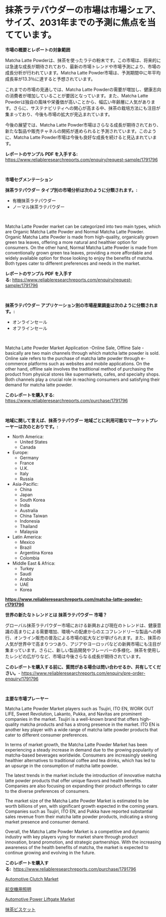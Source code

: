 <p><h1>抹茶ラテパウダーの市場は市場シェア、サイズ、2031年までの予測に焦点を当てています。</h1></p><p><strong>市場の概要とレポートの対象範囲</strong></p>
<p><p>Matcha Latte Powderは、抹茶を使ったラテの粉末です。この市場は、将来的には急速な成長が期待されており、最新の市場トレンドや市場予測により、市場の成長分析が行われています。Matcha Latte Powder市場は、予測期間中に年平均成長率が13.3％に達すると予想されています。</p><p>これまでの市場の見通しでは、Matcha Latte Powderの需要が増加し、健康志向の消費者が増加していることが要因となっています。また、Matcha Latte Powderは独自の風味や栄養価が高いことから、幅広い年齢層に人気があります。さらに、サステナビリティへの関心が高まる中、抹茶の栽培方法にも注目が集まっており、今後も市場の拡大が見込まれています。</p><p>今後の展望では、Matcha Latte Powder市場はさらなる成長が期待されており、新たな製品や販売チャネルの開拓が進められると予測されています。このように、Matcha Latte Powder市場は今後も良好な成長を続けると見込まれています。</p></p>
<p><strong>レポートのサンプル PDF を入手する:</strong> <a href="https://www.reliableresearchreports.com/enquiry/request-sample/1791796">https://www.reliableresearchreports.com/enquiry/request-sample/1791796</a></p>
<p>&nbsp;</p>
<p><strong>市場セグメンテーション</strong></p>
<p><strong>抹茶ラテパウダー タイプ別の市場分析は次のように分類されます。:</strong></p>
<p><ul><li>有機抹茶ラテパウダー</li><li>ノーマル抹茶ラテパウダー</li></ul></p>
<p>&nbsp;</p>
<p><p>Matcha Latte Powder market can be categorized into two main types, which are Organic Matcha Latte Powder and Normal Matcha Latte Powder. Organic Matcha Latte Powder is made from high-quality, organically grown green tea leaves, offering a more natural and healthier option for consumers. On the other hand, Normal Matcha Latte Powder is made from conventionally grown green tea leaves, providing a more affordable and widely available option for those looking to enjoy the benefits of matcha. Both types cater to different preferences and needs in the market.</p></p>
<p><strong>レポートのサンプル PDF を入手する:</strong>&nbsp;<a href="https://www.reliableresearchreports.com/enquiry/request-sample/1791796">https://www.reliableresearchreports.com/enquiry/request-sample/1791796</a></p>
<p>&nbsp;</p>
<p><strong> 抹茶ラテパウダー アプリケーション別の市場産業調査は次のように分類されます。:</strong></p>
<p><ul><li>オンラインセール</li><li>オフラインセール</li></ul></p>
<p>&nbsp;</p>
<p><p>Matcha Latte Powder Market Application -Online Sale, Offline Sale -basically are two main channels through which matcha latte powder is sold. Online sale refers to the purchase of matcha latte powder through e-commerce platforms such as websites and mobile applications. On the other hand, offline sale involves the traditional method of purchasing the product from physical stores like supermarkets, cafes, and specialty shops. Both channels play a crucial role in reaching consumers and satisfying their demand for matcha latte powder.</p></p>
<p><strong>このレポートを購入する:</strong>&nbsp; <a href="https://www.reliableresearchreports.com/purchase/1791796">https://www.reliableresearchreports.com/purchase/1791796</a></p>
<p>&nbsp;</p>
<p><strong>地域に関して言えば、抹茶ラテパウダー 地域ごとに利用可能なマーケットプレーヤーは次のとおりです。:</strong></p>
<p><ul>
    <li>
        North America:
        <ul>
            <li>United States</li>
            <li>Canada</li>
        </ul>
    </li>
    <li>
        Europe:
        <ul>
            <li>Germany</li>
            <li>France</li>
            <li>U.K.</li>
            <li>Italy</li>
            <li>Russia</li>
        </ul>
    </li>
    <li>
        Asia-Pacific:
        <ul>
            <li>China</li>
            <li>Japan</li>
            <li>South Korea</li>
            <li>India</li>
            <li>Australia</li>
            <li>China Taiwan</li>
            <li>Indonesia</li>
            <li>Thailand</li>
            <li>Malaysia</li>
        </ul>
    </li>
    <li>
        Latin America:
        <ul>
            <li>Mexico</li>
            <li>Brazil</li>
            <li>Argentina Korea</li>
            <li>Colombia</li>
        </ul>
    </li>
    <li>
        Middle East & Africa:
        <ul>
            <li>Turkey</li>
            <li>Saudi</li>
            <li>Arabia</li>
            <li>UAE</li>
            <li>Korea</li>
        </ul>
    </li>
    </ul></p>
<p><strong><a href="https://www.reliableresearchreports.com/matcha-latte-powder-r1791796">https://www.reliableresearchreports.com/matcha-latte-powder-r1791796</a></strong>&nbsp;</p>
<p><strong>世界の新たなトレンドとは 抹茶ラテパウダー 市場？</strong></p>
<p><p>グローバル抹茶ラテパウダー市場における新興および現在のトレンドは、健康意識の高まりによる需要増加、環境への配慮からのエコフレンドリーな製品への移行、オンライン販売の普及による市場の拡大などが挙げられます。また、抹茶の人気が世界中で高まりつつあり、アジアやヨーロッパなどの新興市場にも注目が集まっています。さらに、新しい製品開発やフレーバーの多様化、抹茶を使用したレシピの広がりなど、市場は今後さらなる成長が期待されています。</p></p>
<p><strong>このレポートを購入する前に、質問がある場合は問い合わせるか、共有してください。</strong>- <a href="https://www.reliableresearchreports.com/enquiry/pre-order-enquiry/1791796">https://www.reliableresearchreports.com/enquiry/pre-order-enquiry/1791796</a></p>
<p>&nbsp;</p>
<p><strong>主要な市場プレーヤー</strong></p>
<p><p>Matcha Latte Powder Market players such as Tsujiri, ITO EN, WORK OUT LIFE, Sweet Revolution, Lakanto, Pukka, and Navitas are prominent companies in the market. Tsujiri is a well-known brand that offers high-quality matcha products and has a strong presence in the market. ITO EN is another key player with a wide range of matcha latte powder products that cater to different consumer preferences. </p><p>In terms of market growth, the Matcha Latte Powder Market has been experiencing a steady increase in demand due to the growing popularity of matcha-based beverages worldwide. Consumers are increasingly seeking healthier alternatives to traditional coffee and tea drinks, which has led to an upsurge in the consumption of matcha latte powder.</p><p>The latest trends in the market include the introduction of innovative matcha latte powder products that offer unique flavors and health benefits. Companies are also focusing on expanding their product offerings to cater to the diverse preferences of consumers.</p><p>The market size of the Matcha Latte Powder Market is estimated to be worth billions of yen, with significant growth expected in the coming years. Companies such as Tsujiri, ITO EN, and Pukka have reported substantial sales revenue from their matcha latte powder products, indicating a strong market presence and consumer demand.</p><p>Overall, the Matcha Latte Powder Market is a competitive and dynamic industry with key players vying for market share through product innovation, brand promotion, and strategic partnerships. With the increasing awareness of the health benefits of matcha, the market is expected to continue growing and evolving in the future.</p></p>
<p><strong>このレポートを購入する:</strong>&nbsp;&nbsp;<a href="https://www.reliableresearchreports.com/purchase/1791796">https://www.reliableresearchreports.com/purchase/1791796</a></p>
<p><p><a href="https://www.linkedin.com/pulse/automotive-clutch-market-size-growing-forecasted-period-uw18e?trackingId=GSJe4hNgrP9AT%2Fn17afCGw%3D%3D">Automotive Clutch Market</a></p><p><a href="https://medium.com/@samleite85/%E8%88%AA%E7%A9%BA%E6%A9%9F%E3%83%A9%E3%82%A4%E3%83%86%E3%82%A3%E3%83%B3%E3%82%B0%E5%B8%82%E5%A0%B4%E3%81%AE%E5%88%86%E6%9E%90%E3%81%8A%E3%82%88%E3%81%B32024%E5%B9%B4%E3%81%8B%E3%82%892031%E5%B9%B4%E3%81%BE%E3%81%A7%E3%81%AE%E4%BA%88%E6%B8%AC%E3%81%95%E3%82%8C%E3%82%8B%E8%A6%8F%E6%A8%A1-a8c79977e6e4">航空機用照明</a></p><p><a href="https://www.linkedin.com/pulse/automotive-power-liftgate-market-provides-detailed-segmentation-fcwxe?trackingId=QxOauTvzR7MPCewzSAYxpQ%3D%3D">Automotive Power Liftgate Market</a></p><p><a href="https://github.com/one-cool-chick/Market-Research-Report-List-1/blob/main/413639322105.md">抹茶ビスケット</a></p></p>